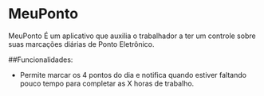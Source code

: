 MeuPonto
==========

MeuPonto É um aplicativo que auxilia o trabalhador a ter um controle sobre suas marcações diárias de Ponto Eletrônico.

##Funcionalidades:

* Permite marcar os 4 pontos do dia e notifica quando estiver faltando pouco tempo para completar as X horas de trabalho.
